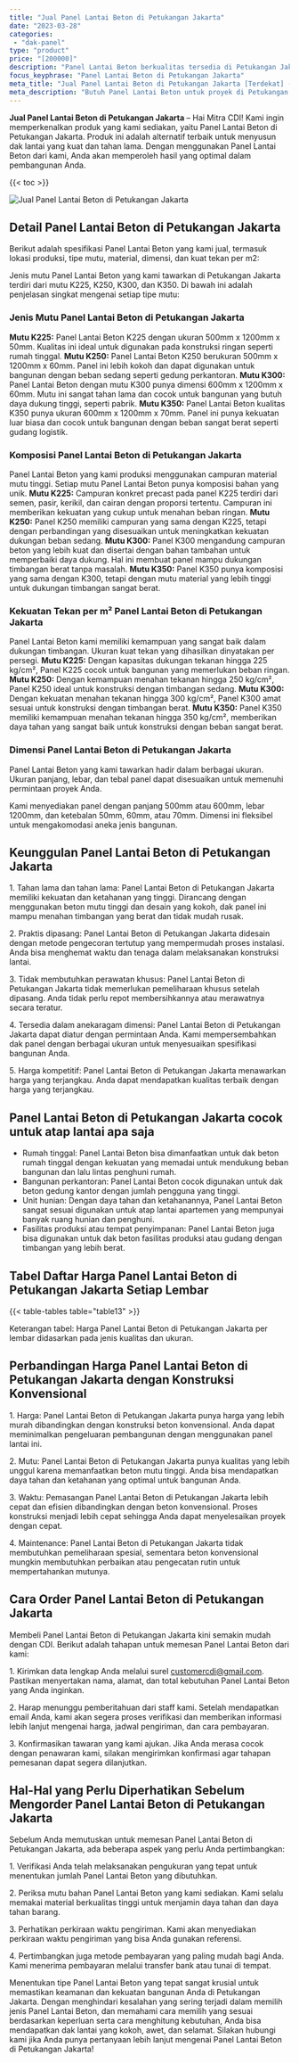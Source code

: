```yaml
---
title: "Jual Panel Lantai Beton di Petukangan Jakarta"
date: "2023-03-28"
categories:
 - "dak-panel"
type: "product"
price: "[200000]"
description: "Panel Lantai Beton berkualitas tersedia di Petukangan Jakarta. Panel Lantai Beton dirancang untuk kebutuhan konstruksi modern dengan performa prima. Hubungi kami sekarang."
focus_keyphrase: "Panel Lantai Beton di Petukangan Jakarta"
meta_title: "Jual Panel Lantai Beton di Petukangan Jakarta [Terdekat] - CDI"
meta_description: "Butuh Panel Lantai Beton untuk proyek di Petukangan Jakarta?. Kami menyediakan Panel Lantai Beton premium untuk pembangunan. Promo menarik hanya di sini."
---
```


**Jual Panel Lantai Beton di Petukangan Jakarta** – Hai Mitra CDI! Kami ingin memperkenalkan produk yang kami sediakan, yaitu Panel Lantai Beton di Petukangan Jakarta. Produk ini adalah alternatif terbaik untuk menyusun dak lantai yang kuat dan tahan lama. Dengan menggunakan Panel Lantai Beton dari kami, Anda akan memperoleh hasil yang optimal dalam pembangunan Anda.

{{< toc >}}

![Jual Panel Lantai Beton di Petukangan Jakarta](/images/dak-panel/dak-panel-06.jpg)

## Detail Panel Lantai Beton di Petukangan Jakarta

Berikut adalah spesifikasi Panel Lantai Beton yang kami jual, termasuk lokasi produksi, tipe mutu, material, dimensi, dan kuat tekan per m2:

Jenis mutu Panel Lantai Beton yang kami tawarkan di Petukangan Jakarta terdiri dari mutu K225, K250, K300, dan K350. Di bawah ini adalah penjelasan singkat mengenai setiap tipe mutu:

### Jenis Mutu Panel Lantai Beton di Petukangan Jakarta

**Mutu K225:** Panel Lantai Beton K225 dengan ukuran 500mm x 1200mm x 50mm. Kualitas ini ideal untuk digunakan pada konstruksi ringan seperti rumah tinggal.
**Mutu K250:** Panel Lantai Beton K250 berukuran 500mm x 1200mm x 60mm. Panel ini lebih kokoh dan dapat digunakan untuk bangunan dengan beban sedang seperti gedung perkantoran.
**Mutu K300:** Panel Lantai Beton dengan mutu K300 punya dimensi 600mm x 1200mm x 60mm. Mutu ini sangat tahan lama dan cocok untuk bangunan yang butuh daya dukung tinggi, seperti pabrik.
**Mutu K350:** Panel Lantai Beton kualitas K350 punya ukuran 600mm x 1200mm x 70mm. Panel ini punya kekuatan luar biasa dan cocok untuk bangunan dengan beban sangat berat seperti gudang logistik.

### Komposisi Panel Lantai Beton di Petukangan Jakarta

Panel Lantai Beton yang kami produksi menggunakan campuran material mutu tinggi. Setiap mutu Panel Lantai Beton punya komposisi bahan yang unik.
**Mutu K225:** Campuran konkret precast pada panel K225 terdiri dari semen, pasir, kerikil, dan cairan dengan proporsi tertentu. Campuran ini memberikan kekuatan yang cukup untuk menahan beban ringan.
**Mutu K250:** Panel K250 memiliki campuran yang sama dengan K225, tetapi dengan perbandingan yang disesuaikan untuk meningkatkan kekuatan dukungan beban sedang.
**Mutu K300:** Panel K300 mengandung campuran beton yang lebih kuat dan disertai dengan bahan tambahan untuk memperbaiki daya dukung. Hal ini membuat panel mampu dukungan timbangan berat tanpa masalah.
**Mutu K350:** Panel K350 punya komposisi yang sama dengan K300, tetapi dengan mutu material yang lebih tinggi untuk dukungan timbangan sangat berat.

### Kekuatan Tekan per m² Panel Lantai Beton di Petukangan Jakarta

Panel Lantai Beton kami memiliki kemampuan yang sangat baik dalam dukungan timbangan. Ukuran kuat tekan yang dihasilkan dinyatakan per persegi.
**Mutu K225:** Dengan kapasitas dukungan tekanan hingga 225 kg/cm², Panel K225 cocok untuk bangunan yang memerlukan beban ringan.
**Mutu K250:** Dengan kemampuan menahan tekanan hingga 250 kg/cm², Panel K250 ideal untuk konstruksi dengan timbangan sedang.
**Mutu K300:** Dengan kekuatan menahan tekanan hingga 300 kg/cm², Panel K300 amat sesuai untuk konstruksi dengan timbangan berat.
**Mutu K350:** Panel K350 memiliki kemampuan menahan tekanan hingga 350 kg/cm², memberikan daya tahan yang sangat baik untuk konstruksi dengan beban sangat berat.

### Dimensi Panel Lantai Beton di Petukangan Jakarta

Panel Lantai Beton yang kami tawarkan hadir dalam berbagai ukuran. Ukuran panjang, lebar, dan tebal panel dapat disesuaikan untuk memenuhi permintaan proyek Anda.

Kami menyediakan panel dengan panjang 500mm atau 600mm, lebar 1200mm, dan ketebalan 50mm, 60mm, atau 70mm. Dimensi ini fleksibel untuk mengakomodasi aneka jenis bangunan.

## Keunggulan Panel Lantai Beton di Petukangan Jakarta

1\.  Tahan lama dan tahan lama: Panel Lantai Beton di Petukangan Jakarta memiliki kekuatan dan ketahanan yang tinggi. Dirancang dengan menggunakan beton mutu tinggi dan desain yang kokoh, dak panel ini mampu menahan timbangan yang berat dan tidak mudah rusak.

2\.  Praktis dipasang: Panel Lantai Beton di Petukangan Jakarta didesain dengan metode pengecoran tertutup yang mempermudah proses instalasi. Anda bisa menghemat waktu dan tenaga dalam melaksanakan konstruksi lantai.

3\.  Tidak membutuhkan perawatan khusus: Panel Lantai Beton di Petukangan Jakarta tidak memerlukan pemeliharaan khusus setelah dipasang. Anda tidak perlu repot membersihkannya atau merawatnya secara teratur.

4\.  Tersedia dalam anekaragam dimensi: Panel Lantai Beton di Petukangan Jakarta dapat diatur dengan permintaan Anda. Kami mempersembahkan dak panel dengan berbagai ukuran untuk menyesuaikan spesifikasi bangunan Anda.

5\.  Harga kompetitif: Panel Lantai Beton di Petukangan Jakarta menawarkan harga yang terjangkau. Anda dapat mendapatkan kualitas terbaik dengan harga yang terjangkau.

## Panel Lantai Beton di Petukangan Jakarta cocok untuk atap lantai apa saja

*   Rumah tinggal: Panel Lantai Beton bisa dimanfaatkan untuk dak beton rumah tinggal dengan kekuatan yang memadai untuk mendukung beban bangunan dan lalu lintas penghuni rumah.
*   Bangunan perkantoran: Panel Lantai Beton cocok digunakan untuk dak beton gedung kantor dengan jumlah pengguna yang tinggi.
*   Unit hunian: Dengan daya tahan dan ketahanannya, Panel Lantai Beton sangat sesuai digunakan untuk atap lantai apartemen yang mempunyai banyak ruang hunian dan penghuni.
*   Fasilitas produksi atau tempat penyimpanan: Panel Lantai Beton juga bisa digunakan untuk dak beton fasilitas produksi atau gudang dengan timbangan yang lebih berat.

## Tabel Daftar Harga Panel Lantai Beton di Petukangan Jakarta Setiap Lembar

{{< table-tables table="table13" >}}

Keterangan tabel: Harga Panel Lantai Beton di Petukangan Jakarta per lembar didasarkan pada jenis kualitas dan ukuran.

## Perbandingan Harga Panel Lantai Beton di Petukangan Jakarta dengan Konstruksi Konvensional

1\.  Harga: Panel Lantai Beton di Petukangan Jakarta punya harga yang lebih murah dibandingkan dengan konstruksi beton konvensional. Anda dapat meminimalkan pengeluaran pembangunan dengan menggunakan panel lantai ini.

2\.  Mutu: Panel Lantai Beton di Petukangan Jakarta punya kualitas yang lebih unggul karena memanfaatkan beton mutu tinggi. Anda bisa mendapatkan daya tahan dan ketahanan yang optimal untuk bangunan Anda.

3\.  Waktu: Pemasangan Panel Lantai Beton di Petukangan Jakarta lebih cepat dan efisien dibandingkan dengan beton konvensional. Proses konstruksi menjadi lebih cepat sehingga Anda dapat menyelesaikan proyek dengan cepat.

4\.  Maintenance: Panel Lantai Beton di Petukangan Jakarta tidak membutuhkan pemeliharaan spesial, sementara beton konvensional mungkin membutuhkan perbaikan atau pengecatan rutin untuk mempertahankan mutunya.

## Cara Order Panel Lantai Beton di Petukangan Jakarta

Membeli Panel Lantai Beton di Petukangan Jakarta kini semakin mudah dengan CDI. Berikut adalah tahapan untuk memesan Panel Lantai Beton dari kami:

1\.  Kirimkan data lengkap Anda melalui surel customercdi@gmail.com. Pastikan menyertakan nama, alamat, dan total kebutuhan Panel Lantai Beton yang Anda inginkan.

2\.  Harap menunggu pemberitahuan dari staff kami. Setelah mendapatkan email Anda, kami akan segera proses verifikasi dan memberikan informasi lebih lanjut mengenai harga, jadwal pengiriman, dan cara pembayaran.

3\.  Konfirmasikan tawaran yang kami ajukan. Jika Anda merasa cocok dengan penawaran kami, silakan mengirimkan konfirmasi agar tahapan pemesanan dapat segera dilanjutkan.

## Hal-Hal yang Perlu Diperhatikan Sebelum Mengorder Panel Lantai Beton di Petukangan Jakarta

Sebelum Anda memutuskan untuk memesan Panel Lantai Beton di Petukangan Jakarta, ada beberapa aspek yang perlu Anda pertimbangkan:

1\.  Verifikasi Anda telah melaksanakan pengukuran yang tepat untuk menentukan jumlah Panel Lantai Beton yang dibutuhkan.

2\.  Periksa mutu bahan Panel Lantai Beton yang kami sediakan. Kami selalu memakai material berkualitas tinggi untuk menjamin daya tahan dan daya tahan barang.

3\.  Perhatikan perkiraan waktu pengiriman. Kami akan menyediakan perkiraan waktu pengiriman yang bisa Anda gunakan referensi.

4\.  Pertimbangkan juga metode pembayaran yang paling mudah bagi Anda. Kami menerima pembayaran melalui transfer bank atau tunai di tempat.

Menentukan tipe Panel Lantai Beton yang tepat sangat krusial untuk memastikan keamanan dan kekuatan bangunan Anda di Petukangan Jakarta. Dengan menghindari kesalahan yang sering terjadi dalam memilih jenis Panel Lantai Beton, dan memahami cara memilih yang sesuai berdasarkan keperluan serta cara menghitung kebutuhan, Anda bisa mendapatkan dak lantai yang kokoh, awet, dan selamat. Silakan hubungi kami jika Anda punya pertanyaan lebih lanjut mengenai Panel Lantai Beton di Petukangan Jakarta!